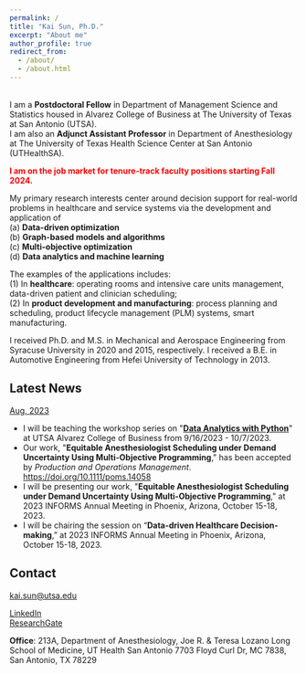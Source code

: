 ```yaml
---
permalink: /
title: "Kai Sun, Ph.D."
excerpt: "About me"
author_profile: true
redirect_from: 
  - /about/
  - /about.html
---
```


\
I am a **Postdoctoral Fellow** in Department of Management Science and Statistics housed in Alvarez College of Business at The University of Texas at San Antonio (UTSA).\
I am also an **Adjunct Assistant Professor** in Department of Anesthesiology at The University of Texas Health Science Center at San Antonio (UTHealthSA).

<span style="color:red">**I am on the job market for tenure-track faculty positions starting Fall 2024.**</span>

My primary research interests center around decision support for real-world problems in healthcare and service systems 
via the development and application of\
(a) **Data-driven optimization**\
(b) **Graph-based models and algorithms**\
(c) **Multi-objective optimization**\
(d) **Data analytics and machine learning**

The examples of the applications includes:\
(1) In **healthcare**: operating rooms and intensive care units management, data-driven patient and clinician scheduling;\
(2) In **product development and manufacturing**: process planning and scheduling, product lifecycle management (PLM) systems, smart manufacturing.

I received Ph.D. and M.S. in Mechanical and Aerospace Engineering from Syracuse University in 2020 and 2015, respectively.
I received a B.E. in Automotive Engineering from Hefei University of Technology in 2013.

Latest News
------
<ins>Aug, 2023</ins>
- I will be teaching the workshop series on 
"<a href="https://youtube.com/playlist?list=PLwULGI0TbkccvUbA7zRMJlSER76X5O6aE&si=vfJw56FfLjB5Io_U">**Data Analytics with Python**</a>" at UTSA Alvarez College of Business
from 9/16/2023 - 10/7/2023.
- Our work, "**Equitable Anesthesiologist Scheduling under Demand Uncertainty Using Multi-Objective Programming**,"
has been accepted by *Production and Operations Management*. <a href="https://doi.org/10.1111/poms.14058">https://doi.org/10.1111/poms.14058</a>
- I will be presenting our work, "**Equitable Anesthesiologist Scheduling under Demand Uncertainty Using Multi-Objective Programming**,"
at 2023 INFORMS Annual Meeting in Phoenix, Arizona, October 15-18, 2023.
- I will be chairing the session on “**Data-driven Healthcare Decision-making**,”
at 2023 INFORMS Annual Meeting in Phoenix, Arizona, October 15-18, 2023.


Contact
------
<ins>kai.sun@utsa.edu</ins>

[LinkedIn](https://www.linkedin.com/in/kai-sun-211a47bb/)
\
[ResearchGate](https://www.researchgate.net/profile/Kai-Sun-70)

**Office**: 213A, Department of Anesthesiology, Joe R. & Teresa Lozano Long School of Medicine, UT Health San Antonio
7703 Floyd Curl Dr, MC 7838, San Antonio, TX 78229